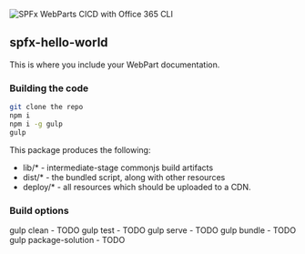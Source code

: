 
![SPFx WebParts CICD with Office 365 CLI](https://github.com/pankajsurti/spfx-cicd-template/workflows/SPFx%20WebParts%20CICD%20with%20Office%20365%20CLI/badge.svg)

## spfx-hello-world

This is where you include your WebPart documentation.

### Building the code

```bash
git clone the repo
npm i
npm i -g gulp
gulp
```

This package produces the following:

* lib/* - intermediate-stage commonjs build artifacts
* dist/* - the bundled script, along with other resources
* deploy/* - all resources which should be uploaded to a CDN.

### Build options

gulp clean - TODO
gulp test - TODO
gulp serve - TODO
gulp bundle - TODO
gulp package-solution - TODO
